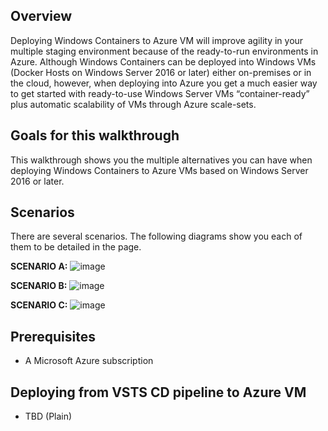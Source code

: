 ##  Overview
Deploying Windows Containers to Azure VM will improve agility in your multiple staging environment because of the ready-to-run environments in Azure. Although Windows Containers can be deployed into Windows VMs (Docker Hosts on Windows Server 2016 or later) either on-premises or in the cloud, however, when deploying into Azure you get a much easier way to get started with ready-to-use Windows Server VMs “container-ready” plus automatic scalability of VMs through Azure scale-sets.

##  Goals for this walkthrough
This walkthrough shows you the multiple alternatives you can have when deploying Windows Containers to Azure VMs based on Windows Server 2016 or later.

##  Scenarios
There are several scenarios. The following diagrams show you each of them to be detailed in the page.

**SCENARIO A:**
![image](https://user-images.githubusercontent.com/1712635/30402751-b976ac40-9893-11e7-9666-de94de842d31.png)

**SCENARIO B:**
![image](https://user-images.githubusercontent.com/1712635/30402804-d62632a2-9893-11e7-817a-f9f616cdf380.png)

**SCENARIO C:**
![image](https://user-images.githubusercontent.com/1712635/30403848-692350f4-9898-11e7-881a-e302f7fc7385.png)

## Prerequisites
- A Microsoft Azure subscription


## Deploying from VSTS CD pipeline to Azure VM 
- TBD (Plain)